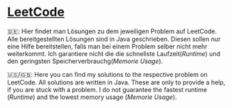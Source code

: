 # [LeetCode](https://leetcode.com/) 

🇩🇪: Hier findet man Lösungen zu dem jeweiligen Problem auf LeetCode. Alle bereitgestellten Lösungen sind in Java geschrieben. Diesen sollen nur eine Hilfe bereitstellen, falls man bei einem Problem selber nicht mehr weiterkommt. Ich garantiere nicht die die schnellste Laufzeit(*Runtime*) und den geringsten Speicherverbrauchg(*Memorie Usage*).


🇺🇸/🇬🇧: Here you can find my solutions to the respective problem on LeetCode. All solutions are written in Java. These are only to provide a help, if you are stuck with a problem. I do not guarantee the fastest runtime (*Runtime*) and the lowest memory usage (*Memorie Usage*).
